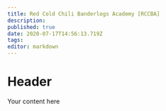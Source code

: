 ```yaml
---
title: Red Cold Chili Banderlogs Academy [RCCBA]
description: 
published: true
date: 2020-07-17T14:56:13.719Z
tags: 
editor: markdown
---
```


# Header
Your content here
